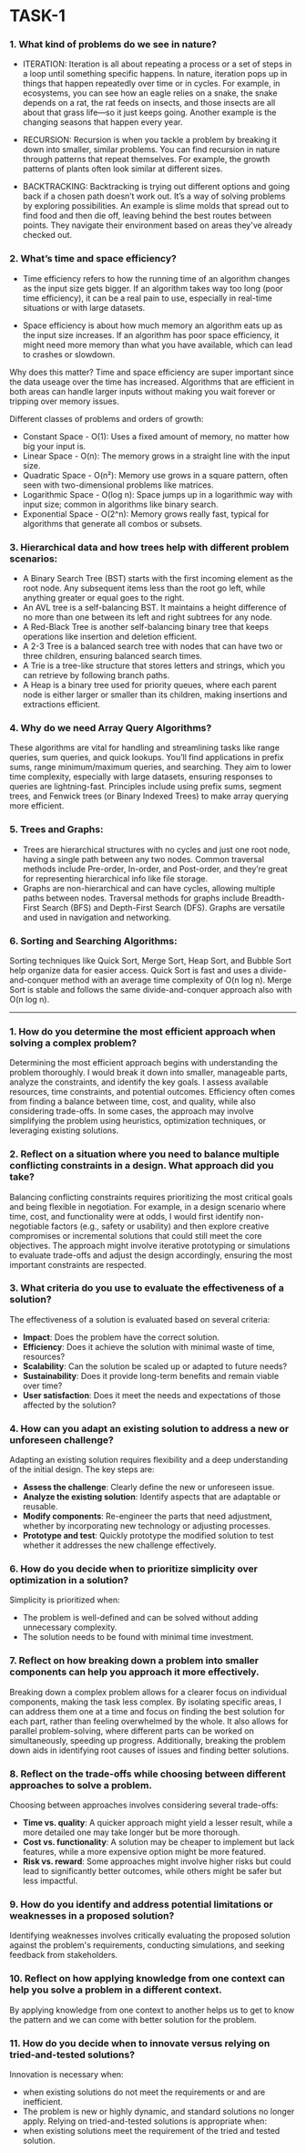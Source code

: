 # TASK-1
### 1. **What kind of problems do we see in nature?**

* ITERATION: Iteration is all about repeating a process or a set of steps in a loop until something specific happens. In nature, iteration pops up in things that happen repeatedly over time or in cycles. For example, in ecosystems, you can see how an eagle relies on a snake, the snake depends on a rat, the rat feeds on insects, and those insects are all about that grass life—so it just keeps going. Another example is the changing seasons that happen every year.

* RECURSION: Recursion is when you tackle a problem by breaking it down into smaller, similar problems. You can find recursion in nature through patterns that repeat themselves. For example, the growth patterns of plants often look similar at different sizes.

* BACKTRACKING: Backtracking is trying out different options and going back if a chosen path doesn’t work out. It’s a way of solving problems by exploring possibilities. An example is slime molds that spread out to find food and then die off, leaving behind the best routes between points. They navigate their environment based on areas they've already checked out.

### 2. **What’s time and space efficiency?**

* Time efficiency refers to how the running time of an algorithm changes as the input size gets bigger. If an algorithm takes way too long (poor time efficiency), it can be a real pain to use, especially in real-time situations or with large datasets.

* Space efficiency is about how much memory an algorithm eats up as the input size increases. If an algorithm has poor space efficiency, it might need more memory than what you have available, which can lead to crashes or slowdown.

Why does this matter?
Time and space efficiency are super important since the data useage over the time has increased. Algorithms that are efficient in both areas can handle larger inputs without making you wait forever or tripping over memory issues.

Different classes of problems and orders of growth:
- Constant Space - O(1): Uses a fixed amount of memory, no matter how big your input is.
- Linear Space - O(n): The memory grows in a straight line with the input size.
- Quadratic Space - O(n²): Memory use grows in a square pattern, often seen with two-dimensional problems like matrices.
- Logarithmic Space - O(log n): Space jumps up in a logarithmic way with input size; common in algorithms like binary search.
- Exponential Space - O(2^n): Memory grows really fast, typical for algorithms that generate all combos or subsets.

### 3. **Hierarchical data and how trees help with different problem scenarios:**
* A Binary Search Tree (BST) starts with the first incoming element as the root node. Any subsequent items less than the root go left, while anything greater or equal goes to the right.
* An AVL tree is a self-balancing BST. It maintains a height difference of no more than one between its left and right subtrees for any node.
* A Red-Black Tree is another self-balancing binary tree that keeps operations like insertion and deletion efficient.
* A 2-3 Tree is a balanced search tree with nodes that can have two or three children, ensuring balanced search times.
* A Trie is a tree-like structure that stores letters and strings, which you can retrieve by following branch paths.
* A Heap is a binary tree used for priority queues, where each parent node is either larger or smaller than its children, making insertions and extractions efficient.

### 4. **Why do we need Array Query Algorithms?** 
 These algorithms are vital for handling and streamlining tasks like range queries, sum queries, and quick lookups. You’ll find applications in prefix sums, range minimum/maximum queries, and searching. They aim to lower time complexity, especially with large datasets, ensuring responses to queries are lightning-fast. Principles include using prefix sums, segment trees, and Fenwick trees (or Binary Indexed Trees) to make array querying more efficient.

### 5. **Trees and Graphs:**
 * Trees are hierarchical structures with no cycles and just one root node, having a single path between any two nodes. Common traversal methods include Pre-order, In-order, and Post-order, and they’re great for representing hierarchical info like file storage.
* Graphs are non-hierarchical and can have cycles, allowing multiple paths between nodes. Traversal methods for graphs include Breadth-First Search (BFS) and Depth-First Search (DFS). Graphs are versatile and used in navigation and networking.

### 6. **Sorting and Searching Algorithms:**
Sorting techniques like Quick Sort, Merge Sort, Heap Sort, and Bubble Sort help organize data for easier access. Quick Sort is fast and uses a divide-and-conquer method with an average time complexity of O(n log n). Merge Sort is stable and follows the same divide-and-conquer approach also with O(n log n).

---

### 1. **How do you determine the most efficient approach when solving a complex problem?**
   Determining the most efficient approach begins with understanding the problem thoroughly. I would break it down into smaller, manageable parts, analyze the constraints, and identify the key goals. I assess available resources, time constraints, and potential outcomes. Efficiency often comes from finding a balance between time, cost, and quality, while also considering trade-offs. In some cases, the approach may involve simplifying the problem using heuristics, optimization techniques, or leveraging existing solutions.

### 2. **Reflect on a situation where you need to balance multiple conflicting constraints in a design. What approach did you take?**
   Balancing conflicting constraints requires prioritizing the most critical goals and being flexible in negotiation. For example, in a design scenario where time, cost, and functionality were at odds, I would first identify non-negotiable factors (e.g., safety or usability) and then explore creative compromises or incremental solutions that could still meet the core objectives. The approach might involve iterative prototyping or simulations to evaluate trade-offs and adjust the design accordingly, ensuring the most important constraints are respected.

### 3. **What criteria do you use to evaluate the effectiveness of a solution?**
   The effectiveness of a solution is evaluated based on several criteria:
   - **Impact**: Does the problem have the correct solution.
   - **Efficiency**: Does it achieve the solution with minimal waste of time, resources?
   - **Scalability**: Can the solution be scaled up or adapted to future needs?
   - **Sustainability**: Does it provide long-term benefits and remain viable over time?
   - **User satisfaction**: Does it meet the needs and expectations of those affected by the solution?

### 4. **How can you adapt an existing solution to address a new or unforeseen challenge?**
   Adapting an existing solution requires flexibility and a deep understanding of the initial design. The key steps are:
   - **Assess the challenge**: Clearly define the new or unforeseen issue.
   - **Analyze the existing solution**: Identify aspects that are adaptable or reusable.
   - **Modify components**: Re-engineer the parts that need adjustment, whether by incorporating new technology or adjusting processes.
   - **Prototype and test**: Quickly prototype the modified solution to test whether it addresses the new challenge effectively.

### 6. **How do you decide when to prioritize simplicity over optimization in a solution?**
   Simplicity is prioritized when:
   - The problem is well-defined and can be solved without adding unnecessary complexity.
   - The solution needs to be found with minimal time investment.

### 7. **Reflect on how breaking down a problem into smaller components can help you approach it more effectively.**
   Breaking down a complex problem allows for a clearer focus on individual components, making the task less complex. By isolating specific areas, I can address them one at a time and focus on finding the best solution for each part, rather than feeling overwhelmed by the whole. It also allows for parallel problem-solving, where different parts can be worked on simultaneously, speeding up progress. Additionally, breaking the problem down aids in identifying root causes of issues and finding better solutions.

### 8. **Reflect on the trade-offs while choosing between different approaches to solve a problem.**
   Choosing between approaches involves considering several trade-offs:
   - **Time vs. quality**: A quicker approach might yield a lesser result, while a more detailed one may take longer but be more thorough.
   - **Cost vs. functionality**: A solution may be cheaper to implement but lack features, while a more expensive option might be more featured.
   - **Risk vs. reward**: Some approaches might involve higher risks but could lead to significantly better outcomes, while others might be safer but less impactful.

### 9. **How do you identify and address potential limitations or weaknesses in a proposed solution?**
   Identifying weaknesses involves critically evaluating the proposed solution against the problem's requirements, conducting simulations, and seeking feedback from stakeholders.

### 10. **Reflect on how applying knowledge from one context can help you solve a problem in a different context.**
   By applying knowledge from one context to another helps us to get to know the pattern and we can come with better solution for the problem.

### 11. **How do you decide when to innovate versus relying on tried-and-tested solutions?**
   Innovation is necessary when:
   - when existing solutions do not meet the requirements or and are inefficient.
  - The problem is new or highly dynamic, and standard solutions no longer apply.
   Relying on tried-and-tested solutions is appropriate when:
   - when existing solutions meet the requirement of the tried and tested solution.

